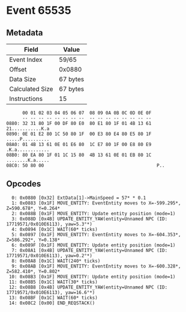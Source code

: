 # Event 65535

## Metadata

| Field           | Value    |
|-----------------|----------|
| Event Index     | 59/65    |
| Offset          | 0x0880   |
| Data Size       | 67 bytes |
| Calculated Size | 67 bytes |
| Instructions    | 15       |

```
      00 01 02 03 04 05 06 07  08 09 0A 0B 0C 0D 0E 0F
      -- -- -- -- -- -- -- --  -- -- -- -- -- -- -- --
0880: 32 31 80 1F 00 DF 80 E0  80 E1 80 1F 01 4B 13 61  21...........K.a
0890: 0E 01 E2 80 1C 50 80 1F  00 E3 80 E4 80 E5 80 1F  .....P..........
08A0: 01 4B 13 61 0E 01 E6 80  1C E7 80 1F 00 E8 80 E9  .K.a............
08B0: 80 EA 80 1F 01 1C 15 80  4B 13 61 0E 01 EB 80 1C  ........K.a.....
08C0: 50 80 00                                          P..             
```

## Opcodes

```
  0: 0x0880 [0x32] ExtData[1]->MainSpeed = 57* * 0.1
  1: 0x0883 [0x1F] MOVE_ENTITY: EventEntity moves to X=-599.295*, Z=590.678*, Y=0.264*
  2: 0x088B [0x1F] MOVE_ENTITY: Update entity position (mode=1)
  3: 0x088D [0x4B] UPDATE_ENTITY_YAW(entity=Unnamed NPC (ID: 17719571/0x010E6113), yaw=5.3°*)
  4: 0x0894 [0x1C] WAIT(60* ticks)
  5: 0x0897 [0x1F] MOVE_ENTITY: EventEntity moves to X=-604.353*, Z=586.292*, Y=0.138*
  6: 0x089F [0x1F] MOVE_ENTITY: Update entity position (mode=1)
  7: 0x08A1 [0x4B] UPDATE_ENTITY_YAW(entity=Unnamed NPC (ID: 17719571/0x010E6113), yaw=0.2°*)
  8: 0x08A8 [0x1C] WAIT(240* ticks)
  9: 0x08AB [0x1F] MOVE_ENTITY: EventEntity moves to X=-600.328*, Z=582.410*, Y=0.802*
 10: 0x08B3 [0x1F] MOVE_ENTITY: Update entity position (mode=1)
 11: 0x08B5 [0x1C] WAIT(30* ticks)
 12: 0x08B8 [0x4B] UPDATE_ENTITY_YAW(entity=Unnamed NPC (ID: 17719571/0x010E6113), yaw=16.6°*)
 13: 0x08BF [0x1C] WAIT(60* ticks)
 14: 0x08C2 [0x00] END_REQSTACK()
```
